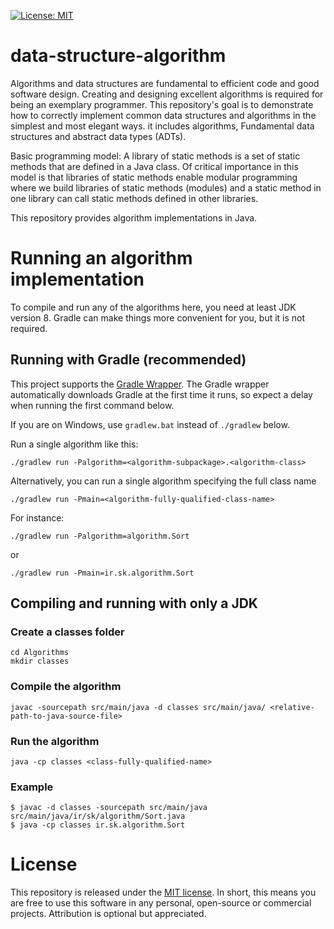 [![License: MIT](https://img.shields.io/badge/License-MIT-yellow.svg)](https://opensource.org/licenses/MIT)

# data-structure-algorithm

Algorithms and data structures are fundamental to efficient code and good software design.
Creating and designing excellent algorithms is required for being an exemplary programmer.
This repository's goal is to demonstrate how to correctly implement common data structures and algorithms in the simplest and most elegant ways.
it includes algorithms, Fundamental data structures and abstract data types (ADTs).

Basic programming model: A library of static methods is a set of static methods that are defined in a Java class.
Of critical importance in this model is that libraries of static methods enable modular programming where we build libraries of static methods (modules)
and a static method in one library can call static methods defined in other libraries.

This repository provides algorithm implementations in Java.

# Running an algorithm implementation

To compile and run any of the algorithms here, you need at least JDK version 8. Gradle can make things more convenient for you, but it is not required.

## Running with Gradle (recommended)

This project supports the [Gradle Wrapper](https://docs.gradle.org/current/userguide/gradle_wrapper.html). The Gradle wrapper automatically downloads Gradle at the first time it runs, so expect a delay when running the first command below.

If you are on Windows, use `gradlew.bat` instead of `./gradlew` below.

Run a single algorithm like this:

```
./gradlew run -Palgorithm=<algorithm-subpackage>.<algorithm-class>
```

Alternatively, you can run a single algorithm specifying the full class name

```
./gradlew run -Pmain=<algorithm-fully-qualified-class-name>

```

For instance:

```
./gradlew run -Palgorithm=algorithm.Sort
```

or

```
./gradlew run -Pmain=ir.sk.algorithm.Sort
```

## Compiling and running with only a JDK

### Create a classes folder

```
cd Algorithms
mkdir classes
```

### Compile the algorithm

```
javac -sourcepath src/main/java -d classes src/main/java/ <relative-path-to-java-source-file>
```

### Run the algorithm

```
java -cp classes <class-fully-qualified-name>
```

### Example

```
$ javac -d classes -sourcepath src/main/java src/main/java/ir/sk/algorithm/Sort.java
$ java -cp classes ir.sk.algorithm.Sort
```

# License

This repository is released under the [MIT license](https://opensource.org/licenses/MIT). In short, this means you are free to use this software in any personal, open-source or commercial projects. Attribution is optional but appreciated.